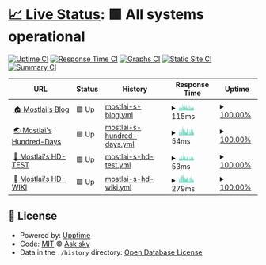# [📈 Live Status](https://demo.upptime.js.org): <!--live status--> **🟩 All systems operational**

[![Uptime CI](https://github.com/mostlai/mostlai-status/workflows/Uptime%20CI/badge.svg)](https://github.com/mostlai/mostlai-status/actions?query=workflow%3A%22Uptime+CI%22)
[![Response Time CI](https://github.com/mostlai/mostlai-status/workflows/Response%20Time%20CI/badge.svg)](https://github.com/mostlai/mostlai-status/actions?query=workflow%3A%22Response+Time+CI%22)
[![Graphs CI](https://github.com/mostlai/mostlai-status/workflows/Graphs%20CI/badge.svg)](https://github.com/mostlai/mostlai-status/actions?query=workflow%3A%22Graphs+CI%22)
[![Static Site CI](https://github.com/mostlai/mostlai-status/workflows/Static%20Site%20CI/badge.svg)](https://github.com/mostlai/mostlai-status/actions?query=workflow%3A%22Static+Site+CI%22)
[![Summary CI](https://github.com/mostlai/mostlai-status/workflows/Summary%20CI/badge.svg)](https://github.com/mostlai/mostlai-status/actions?query=workflow%3A%22Summary+CI%22)

<!--start: status pages-->
<!-- This summary is generated by Upptime (https://github.com/upptime/upptime) -->
<!-- Do not edit this manually, your changes will be overwritten -->
<!-- prettier-ignore -->
| URL | Status | History | Response Time | Uptime |
| --- | ------ | ------- | ------------- | ------ |
| <img alt="" src="https://icons.duckduckgo.com/ip3/mostlai.github.io.ico" height="13"> [🏠 Mostlai's Blog](https://mostlai.github.io/) | 🟩 Up | [mostlai-s-blog.yml](https://github.com/Mostlai/mostlai-status/commits/HEAD/history/mostlai-s-blog.yml) | <details><summary><img alt="Response time graph" src="./graphs/mostlai-s-blog/response-time-week.png" height="20"> 115ms</summary><br><a href="https://mostlai.github.io/mostlai-status/history/mostlai-s-blog"><img alt="Response time 115" src="https://img.shields.io/endpoint?url=https%3A%2F%2Fraw.githubusercontent.com%2FMostlai%2Fmostlai-status%2FHEAD%2Fapi%2Fmostlai-s-blog%2Fresponse-time.json"></a><br><a href="https://mostlai.github.io/mostlai-status/history/mostlai-s-blog"><img alt="24-hour response time 88" src="https://img.shields.io/endpoint?url=https%3A%2F%2Fraw.githubusercontent.com%2FMostlai%2Fmostlai-status%2FHEAD%2Fapi%2Fmostlai-s-blog%2Fresponse-time-day.json"></a><br><a href="https://mostlai.github.io/mostlai-status/history/mostlai-s-blog"><img alt="7-day response time 115" src="https://img.shields.io/endpoint?url=https%3A%2F%2Fraw.githubusercontent.com%2FMostlai%2Fmostlai-status%2FHEAD%2Fapi%2Fmostlai-s-blog%2Fresponse-time-week.json"></a><br><a href="https://mostlai.github.io/mostlai-status/history/mostlai-s-blog"><img alt="30-day response time 115" src="https://img.shields.io/endpoint?url=https%3A%2F%2Fraw.githubusercontent.com%2FMostlai%2Fmostlai-status%2FHEAD%2Fapi%2Fmostlai-s-blog%2Fresponse-time-month.json"></a><br><a href="https://mostlai.github.io/mostlai-status/history/mostlai-s-blog"><img alt="1-year response time 115" src="https://img.shields.io/endpoint?url=https%3A%2F%2Fraw.githubusercontent.com%2FMostlai%2Fmostlai-status%2FHEAD%2Fapi%2Fmostlai-s-blog%2Fresponse-time-year.json"></a></details> | <details><summary><a href="https://mostlai.github.io/mostlai-status/history/mostlai-s-blog">100.00%</a></summary><a href="https://mostlai.github.io/mostlai-status/history/mostlai-s-blog"><img alt="All-time uptime 100.00%" src="https://img.shields.io/endpoint?url=https%3A%2F%2Fraw.githubusercontent.com%2FMostlai%2Fmostlai-status%2FHEAD%2Fapi%2Fmostlai-s-blog%2Fuptime.json"></a><br><a href="https://mostlai.github.io/mostlai-status/history/mostlai-s-blog"><img alt="24-hour uptime 100.00%" src="https://img.shields.io/endpoint?url=https%3A%2F%2Fraw.githubusercontent.com%2FMostlai%2Fmostlai-status%2FHEAD%2Fapi%2Fmostlai-s-blog%2Fuptime-day.json"></a><br><a href="https://mostlai.github.io/mostlai-status/history/mostlai-s-blog"><img alt="7-day uptime 100.00%" src="https://img.shields.io/endpoint?url=https%3A%2F%2Fraw.githubusercontent.com%2FMostlai%2Fmostlai-status%2FHEAD%2Fapi%2Fmostlai-s-blog%2Fuptime-week.json"></a><br><a href="https://mostlai.github.io/mostlai-status/history/mostlai-s-blog"><img alt="30-day uptime 100.00%" src="https://img.shields.io/endpoint?url=https%3A%2F%2Fraw.githubusercontent.com%2FMostlai%2Fmostlai-status%2FHEAD%2Fapi%2Fmostlai-s-blog%2Fuptime-month.json"></a><br><a href="https://mostlai.github.io/mostlai-status/history/mostlai-s-blog"><img alt="1-year uptime 100.00%" src="https://img.shields.io/endpoint?url=https%3A%2F%2Fraw.githubusercontent.com%2FMostlai%2Fmostlai-status%2FHEAD%2Fapi%2Fmostlai-s-blog%2Fuptime-year.json"></a></details>
| <img alt="" src="https://icons.duckduckgo.com/ip3/mostlai.github.io.ico" height="13"> [🌏 Mostlai's Hundred-Days](https://mostlai.github.io/Hundred-days/) | 🟩 Up | [mostlai-s-hundred-days.yml](https://github.com/Mostlai/mostlai-status/commits/HEAD/history/mostlai-s-hundred-days.yml) | <details><summary><img alt="Response time graph" src="./graphs/mostlai-s-hundred-days/response-time-week.png" height="20"> 54ms</summary><br><a href="https://mostlai.github.io/mostlai-status/history/mostlai-s-hundred-days"><img alt="Response time 54" src="https://img.shields.io/endpoint?url=https%3A%2F%2Fraw.githubusercontent.com%2FMostlai%2Fmostlai-status%2FHEAD%2Fapi%2Fmostlai-s-hundred-days%2Fresponse-time.json"></a><br><a href="https://mostlai.github.io/mostlai-status/history/mostlai-s-hundred-days"><img alt="24-hour response time 46" src="https://img.shields.io/endpoint?url=https%3A%2F%2Fraw.githubusercontent.com%2FMostlai%2Fmostlai-status%2FHEAD%2Fapi%2Fmostlai-s-hundred-days%2Fresponse-time-day.json"></a><br><a href="https://mostlai.github.io/mostlai-status/history/mostlai-s-hundred-days"><img alt="7-day response time 54" src="https://img.shields.io/endpoint?url=https%3A%2F%2Fraw.githubusercontent.com%2FMostlai%2Fmostlai-status%2FHEAD%2Fapi%2Fmostlai-s-hundred-days%2Fresponse-time-week.json"></a><br><a href="https://mostlai.github.io/mostlai-status/history/mostlai-s-hundred-days"><img alt="30-day response time 54" src="https://img.shields.io/endpoint?url=https%3A%2F%2Fraw.githubusercontent.com%2FMostlai%2Fmostlai-status%2FHEAD%2Fapi%2Fmostlai-s-hundred-days%2Fresponse-time-month.json"></a><br><a href="https://mostlai.github.io/mostlai-status/history/mostlai-s-hundred-days"><img alt="1-year response time 54" src="https://img.shields.io/endpoint?url=https%3A%2F%2Fraw.githubusercontent.com%2FMostlai%2Fmostlai-status%2FHEAD%2Fapi%2Fmostlai-s-hundred-days%2Fresponse-time-year.json"></a></details> | <details><summary><a href="https://mostlai.github.io/mostlai-status/history/mostlai-s-hundred-days">100.00%</a></summary><a href="https://mostlai.github.io/mostlai-status/history/mostlai-s-hundred-days"><img alt="All-time uptime 100.00%" src="https://img.shields.io/endpoint?url=https%3A%2F%2Fraw.githubusercontent.com%2FMostlai%2Fmostlai-status%2FHEAD%2Fapi%2Fmostlai-s-hundred-days%2Fuptime.json"></a><br><a href="https://mostlai.github.io/mostlai-status/history/mostlai-s-hundred-days"><img alt="24-hour uptime 100.00%" src="https://img.shields.io/endpoint?url=https%3A%2F%2Fraw.githubusercontent.com%2FMostlai%2Fmostlai-status%2FHEAD%2Fapi%2Fmostlai-s-hundred-days%2Fuptime-day.json"></a><br><a href="https://mostlai.github.io/mostlai-status/history/mostlai-s-hundred-days"><img alt="7-day uptime 100.00%" src="https://img.shields.io/endpoint?url=https%3A%2F%2Fraw.githubusercontent.com%2FMostlai%2Fmostlai-status%2FHEAD%2Fapi%2Fmostlai-s-hundred-days%2Fuptime-week.json"></a><br><a href="https://mostlai.github.io/mostlai-status/history/mostlai-s-hundred-days"><img alt="30-day uptime 100.00%" src="https://img.shields.io/endpoint?url=https%3A%2F%2Fraw.githubusercontent.com%2FMostlai%2Fmostlai-status%2FHEAD%2Fapi%2Fmostlai-s-hundred-days%2Fuptime-month.json"></a><br><a href="https://mostlai.github.io/mostlai-status/history/mostlai-s-hundred-days"><img alt="1-year uptime 100.00%" src="https://img.shields.io/endpoint?url=https%3A%2F%2Fraw.githubusercontent.com%2FMostlai%2Fmostlai-status%2FHEAD%2Fapi%2Fmostlai-s-hundred-days%2Fuptime-year.json"></a></details>
| <img alt="" src="https://icons.duckduckgo.com/ip3/mostlai.github.io.ico" height="13"> [🌙 Mostlai's HD-TEST](https://mostlai.github.io/HD-TEST/) | 🟩 Up | [mostlai-s-hd-test.yml](https://github.com/Mostlai/mostlai-status/commits/HEAD/history/mostlai-s-hd-test.yml) | <details><summary><img alt="Response time graph" src="./graphs/mostlai-s-hd-test/response-time-week.png" height="20"> 53ms</summary><br><a href="https://mostlai.github.io/mostlai-status/history/mostlai-s-hd-test"><img alt="Response time 53" src="https://img.shields.io/endpoint?url=https%3A%2F%2Fraw.githubusercontent.com%2FMostlai%2Fmostlai-status%2FHEAD%2Fapi%2Fmostlai-s-hd-test%2Fresponse-time.json"></a><br><a href="https://mostlai.github.io/mostlai-status/history/mostlai-s-hd-test"><img alt="24-hour response time 45" src="https://img.shields.io/endpoint?url=https%3A%2F%2Fraw.githubusercontent.com%2FMostlai%2Fmostlai-status%2FHEAD%2Fapi%2Fmostlai-s-hd-test%2Fresponse-time-day.json"></a><br><a href="https://mostlai.github.io/mostlai-status/history/mostlai-s-hd-test"><img alt="7-day response time 53" src="https://img.shields.io/endpoint?url=https%3A%2F%2Fraw.githubusercontent.com%2FMostlai%2Fmostlai-status%2FHEAD%2Fapi%2Fmostlai-s-hd-test%2Fresponse-time-week.json"></a><br><a href="https://mostlai.github.io/mostlai-status/history/mostlai-s-hd-test"><img alt="30-day response time 53" src="https://img.shields.io/endpoint?url=https%3A%2F%2Fraw.githubusercontent.com%2FMostlai%2Fmostlai-status%2FHEAD%2Fapi%2Fmostlai-s-hd-test%2Fresponse-time-month.json"></a><br><a href="https://mostlai.github.io/mostlai-status/history/mostlai-s-hd-test"><img alt="1-year response time 53" src="https://img.shields.io/endpoint?url=https%3A%2F%2Fraw.githubusercontent.com%2FMostlai%2Fmostlai-status%2FHEAD%2Fapi%2Fmostlai-s-hd-test%2Fresponse-time-year.json"></a></details> | <details><summary><a href="https://mostlai.github.io/mostlai-status/history/mostlai-s-hd-test">100.00%</a></summary><a href="https://mostlai.github.io/mostlai-status/history/mostlai-s-hd-test"><img alt="All-time uptime 100.00%" src="https://img.shields.io/endpoint?url=https%3A%2F%2Fraw.githubusercontent.com%2FMostlai%2Fmostlai-status%2FHEAD%2Fapi%2Fmostlai-s-hd-test%2Fuptime.json"></a><br><a href="https://mostlai.github.io/mostlai-status/history/mostlai-s-hd-test"><img alt="24-hour uptime 100.00%" src="https://img.shields.io/endpoint?url=https%3A%2F%2Fraw.githubusercontent.com%2FMostlai%2Fmostlai-status%2FHEAD%2Fapi%2Fmostlai-s-hd-test%2Fuptime-day.json"></a><br><a href="https://mostlai.github.io/mostlai-status/history/mostlai-s-hd-test"><img alt="7-day uptime 100.00%" src="https://img.shields.io/endpoint?url=https%3A%2F%2Fraw.githubusercontent.com%2FMostlai%2Fmostlai-status%2FHEAD%2Fapi%2Fmostlai-s-hd-test%2Fuptime-week.json"></a><br><a href="https://mostlai.github.io/mostlai-status/history/mostlai-s-hd-test"><img alt="30-day uptime 100.00%" src="https://img.shields.io/endpoint?url=https%3A%2F%2Fraw.githubusercontent.com%2FMostlai%2Fmostlai-status%2FHEAD%2Fapi%2Fmostlai-s-hd-test%2Fuptime-month.json"></a><br><a href="https://mostlai.github.io/mostlai-status/history/mostlai-s-hd-test"><img alt="1-year uptime 100.00%" src="https://img.shields.io/endpoint?url=https%3A%2F%2Fraw.githubusercontent.com%2FMostlai%2Fmostlai-status%2FHEAD%2Fapi%2Fmostlai-s-hd-test%2Fuptime-year.json"></a></details>
| <img alt="" src="https://icons.duckduckgo.com/ip3/mostlai.github.io.ico" height="13"> [📖 Mostlai's HD-WIKI](https://mostlai.github.io/HD-WIKI/) | 🟩 Up | [mostlai-s-hd-wiki.yml](https://github.com/Mostlai/mostlai-status/commits/HEAD/history/mostlai-s-hd-wiki.yml) | <details><summary><img alt="Response time graph" src="./graphs/mostlai-s-hd-wiki/response-time-week.png" height="20"> 279ms</summary><br><a href="https://mostlai.github.io/mostlai-status/history/mostlai-s-hd-wiki"><img alt="Response time 279" src="https://img.shields.io/endpoint?url=https%3A%2F%2Fraw.githubusercontent.com%2FMostlai%2Fmostlai-status%2FHEAD%2Fapi%2Fmostlai-s-hd-wiki%2Fresponse-time.json"></a><br><a href="https://mostlai.github.io/mostlai-status/history/mostlai-s-hd-wiki"><img alt="24-hour response time 199" src="https://img.shields.io/endpoint?url=https%3A%2F%2Fraw.githubusercontent.com%2FMostlai%2Fmostlai-status%2FHEAD%2Fapi%2Fmostlai-s-hd-wiki%2Fresponse-time-day.json"></a><br><a href="https://mostlai.github.io/mostlai-status/history/mostlai-s-hd-wiki"><img alt="7-day response time 279" src="https://img.shields.io/endpoint?url=https%3A%2F%2Fraw.githubusercontent.com%2FMostlai%2Fmostlai-status%2FHEAD%2Fapi%2Fmostlai-s-hd-wiki%2Fresponse-time-week.json"></a><br><a href="https://mostlai.github.io/mostlai-status/history/mostlai-s-hd-wiki"><img alt="30-day response time 279" src="https://img.shields.io/endpoint?url=https%3A%2F%2Fraw.githubusercontent.com%2FMostlai%2Fmostlai-status%2FHEAD%2Fapi%2Fmostlai-s-hd-wiki%2Fresponse-time-month.json"></a><br><a href="https://mostlai.github.io/mostlai-status/history/mostlai-s-hd-wiki"><img alt="1-year response time 279" src="https://img.shields.io/endpoint?url=https%3A%2F%2Fraw.githubusercontent.com%2FMostlai%2Fmostlai-status%2FHEAD%2Fapi%2Fmostlai-s-hd-wiki%2Fresponse-time-year.json"></a></details> | <details><summary><a href="https://mostlai.github.io/mostlai-status/history/mostlai-s-hd-wiki">100.00%</a></summary><a href="https://mostlai.github.io/mostlai-status/history/mostlai-s-hd-wiki"><img alt="All-time uptime 100.00%" src="https://img.shields.io/endpoint?url=https%3A%2F%2Fraw.githubusercontent.com%2FMostlai%2Fmostlai-status%2FHEAD%2Fapi%2Fmostlai-s-hd-wiki%2Fuptime.json"></a><br><a href="https://mostlai.github.io/mostlai-status/history/mostlai-s-hd-wiki"><img alt="24-hour uptime 100.00%" src="https://img.shields.io/endpoint?url=https%3A%2F%2Fraw.githubusercontent.com%2FMostlai%2Fmostlai-status%2FHEAD%2Fapi%2Fmostlai-s-hd-wiki%2Fuptime-day.json"></a><br><a href="https://mostlai.github.io/mostlai-status/history/mostlai-s-hd-wiki"><img alt="7-day uptime 100.00%" src="https://img.shields.io/endpoint?url=https%3A%2F%2Fraw.githubusercontent.com%2FMostlai%2Fmostlai-status%2FHEAD%2Fapi%2Fmostlai-s-hd-wiki%2Fuptime-week.json"></a><br><a href="https://mostlai.github.io/mostlai-status/history/mostlai-s-hd-wiki"><img alt="30-day uptime 100.00%" src="https://img.shields.io/endpoint?url=https%3A%2F%2Fraw.githubusercontent.com%2FMostlai%2Fmostlai-status%2FHEAD%2Fapi%2Fmostlai-s-hd-wiki%2Fuptime-month.json"></a><br><a href="https://mostlai.github.io/mostlai-status/history/mostlai-s-hd-wiki"><img alt="1-year uptime 100.00%" src="https://img.shields.io/endpoint?url=https%3A%2F%2Fraw.githubusercontent.com%2FMostlai%2Fmostlai-status%2FHEAD%2Fapi%2Fmostlai-s-hd-wiki%2Fuptime-year.json"></a></details>

<!--end: status pages-->

## 📄 License

- Powered by: [Upptime](https://github.com/upptime/upptime)
- Code: [MIT](./LICENSE) © [Ask sky](mostlai.github.io)
- Data in the `./history` directory: [Open Database License](https://opendatacommons.org/licenses/odbl/1-0/)
